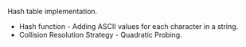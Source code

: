 Hash table implementation.
- Hash function - Adding ASCII values for each character in a string.
- Collision Resolution Strategy - Quadratic Probing.
